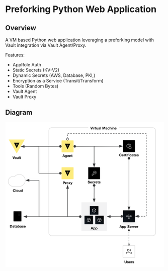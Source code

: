 # Preforking Python Web Application

## Overview
A VM based Python web application leveraging a preforking model with Vault integration via Vault Agent/Proxy.

Features:
- AppRole Auth
- Static Secrets (KV-V2)
- Dynamic Secrets (AWS, Database, PKI,)
- Encryption as a Service (Transit/Transform)
- Tools (Random Bytes)
- Vault Agent
- Vault Proxy


## Diagram
<p align="center">
    <img src="./img/vault-vm-app.png" />
</p>
